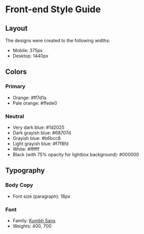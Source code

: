 # Front-end Style Guide

## Layout

The designs were created to the following widths:

- Mobile: 375px
- Desktop: 1440px

## Colors

### Primary

- Orange: #ff7d1a
- Pale orange: #ffede0

### Neutral

- Very dark blue: #1d2025
- Dark grayish blue: #68707d
- Grayish blue: #b6bcc8
- Light grayish blue: #f7f8fd
- White: #ffffff
- Black (with 75% opacity for lightbox background): #000000

## Typography

### Body Copy

- Font size (paragraph): 16px

### Font

- Family: [Kumbh Sans](https://fonts.google.com/specimen/Kumbh+Sans)
- Weights: 400, 700
